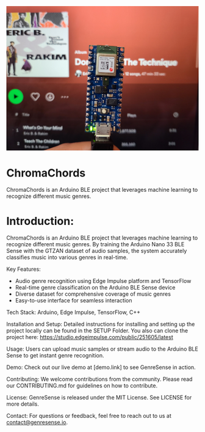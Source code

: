 ![alt text](https://github.com/cvillanue/ChromaChords/blob/main/arduinoBLEchroma.jpg)
# ChromaChords
ChromaChords is an Arduino BLE project that leverages machine learning to recognize different music genres.

# Introduction:
ChromaChords is an Arduino BLE project that leverages machine learning to recognize different music genres. By training the Arduino Nano 33 BLE Sense with the GTZAN dataset of audio samples, the system accurately classifies music into various genres in real-time.

Key Features:
- Audio genre recognition using Edge Impulse platform and TensorFlow
- Real-time genre classification on the Arduino BLE Sense device
- Diverse dataset for comprehensive coverage of music genres
- Easy-to-use interface for seamless interaction

Tech Stack:
Arduino, Edge Impulse, TensorFlow, C++

Installation and Setup:
Detailed instructions for installing and setting up the project locally can be found in the SETUP Folder. You also can clone the
project here: https://studio.edgeimpulse.com/public/251605/latest 

Usage:
Users can upload music samples or stream audio to the Arduino BLE Sense to get instant genre recognition.

Demo:
Check out our live demo at [demo.link] to see GenreSense in action.

Contributing:
We welcome contributions from the community. Please read our CONTRIBUTING.md for guidelines on how to contribute.

License:
GenreSense is released under the MIT License. See LICENSE for more details.

Contact:
For questions or feedback, feel free to reach out to us at contact@genresense.io.
